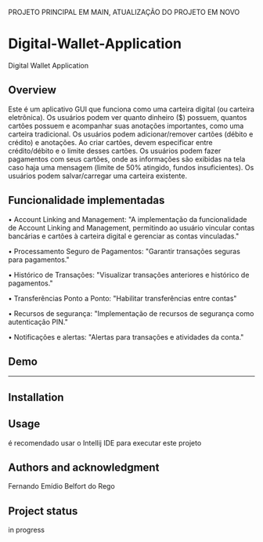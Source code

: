 PROJETO PRINCIPAL EM MAIN, ATUALIZAÇÃO DO PROJETO EM NOVO

# Digital-Wallet-Application
Digital Wallet Application

## Overview

Este é um aplicativo GUI que funciona como uma carteira digital (ou carteira eletrônica). Os usuários podem ver quanto dinheiro ($) possuem, quantos cartões possuem e acompanhar suas anotações importantes, como uma carteira tradicional. Os usuários podem adicionar/remover cartões (débito e crédito) e anotações. Ao criar cartões, devem especificar entre crédito/débito e o limite desses cartões. Os usuários podem fazer pagamentos com seus cartões, onde as informações são exibidas na tela caso haja uma mensagem (limite de 50% atingido, fundos insuficientes). Os usuários podem salvar/carregar uma carteira existente.


## Funcionalidade implementadas
• Account Linking and Management:
"A implementação da funcionalidade de Account Linking and Management, permitindo ao usuário vincular contas bancárias e cartões à carteira digital e gerenciar as contas vinculadas."

• Processamento Seguro de Pagamentos: 
"Garantir transações seguras para pagamentos."

• Histórico de Transações: 
"Visualizar transações anteriores e histórico de pagamentos."

• Transferências Ponto a Ponto: 
"Habilitar transferências entre contas"

• Recursos de segurança: 
"Implementação de recursos de segurança como autenticação PIN."

• Notificações e alertas: 
"Alertas para transações e atividades da conta."

## Demo
-------------------------

## Installation

## Usage
é recomendado usar o Intellij IDE para executar este projeto

## Authors and acknowledgment
Fernando Emídio Belfort do Rego

## Project status
in progress

